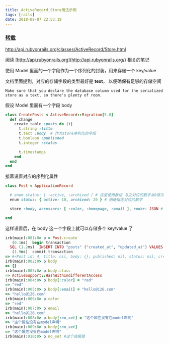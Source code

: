 ```yaml
---
title: ActiveRecord_Store用法示例
tags: [rails]
date: 2018-08-07 22:53:19
---
```


### [转载](https://ruby-china.org/topics/32471)

<http://api.rubyonrails.org/classes/ActiveRecord/Store.html>

阅读 [http://api.rubyonrails.org](http://api.rubyonrails.org/) 相关的笔记

使用 Model 里面的一个字段作为一个序列化的封装，用来存储一个 key/value

文档里面提到，对应的存储字段的类型最好是 **text**， 以便确保有足够的存储空间

```
Make sure that you declare the database column used for the serialized store as a text, so there's plenty of room.
```

假设 Model 里面有一个字段 body

```ruby
class CreatePosts < ActiveRecord::Migration[5.0]
  def change
    create_table :posts do |t|
      t.string :title
      t.text :body  # 作为store序列化的字段
      t.boolean :published
      t.integer :status

      t.timestamps
    end
  end
end
```

接着设置对应的序列化属性

```ruby
class Post < ApplicationRecord

  # enum status: [ :active, :archived ] # 这里使用数组 与之对应的数字从0依次增加
  enum status: { active: 10, archived: 20 } # 明确指定对应的数字

  store :body, accessors: [ :color, :homepage, :email ], coder: JSON # 序列化属性

end
```

这样设置后，在 body 这一个字段上就可以存储多个 key/value 了

```ruby
irb(main):001:0> p = Post.create
   (0.1ms)  begin transaction
  SQL (1.2ms)  INSERT INTO "posts" ("created_at", "updated_at") VALUES (?, ?)  [["created_at", 2017-02-16 07:32:44 UTC], ["updated_at", 2017-02-16 07:32:44 UTC]]
   (1.9ms)  commit transaction
=> #<Post id: 4, title: nil, body: {}, published: nil, status: nil, created_at: "2017-02-16 07:32:44", updated_at: "2017-02-16 07:32:44">
irb(main):002:0> p.body
=> {}
irb(main):003:0> p.body.class
=> ActiveSupport::HashWithIndifferentAccess
irb(main):004:0> p.body[:color] = "red"
=> "red"
irb(main):005:0> p.body[:email] = "hello@126.com"
=> "hello@126.com"
irb(main):006:0> p.color
=> "red"
irb(main):007:0> p.email
=> "hello@126.com"
irb(main):008:0> p.body[:no_set] = "这个属性没有在model声明"
=> "这个属性没有在model声明"
irb(main):009:0> p.body[:no_set]
=> "这个属性没有在model声明"
irb(main):010:0> p.no_set #这个会报错
```
